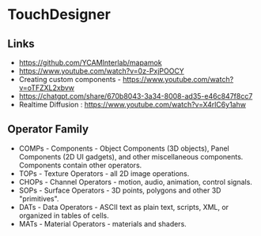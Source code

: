 # TouchDesigner

## Links
- https://github.com/YCAMInterlab/mapamok
- https://www.youtube.com/watch?v=0z-PxjPOOCY
- Creating custom components -  https://www.youtube.com/watch?v=oTFZXL2xbvw
- https://chatgpt.com/share/670b8043-3a34-8008-ad35-e46c847f8cc7
- Realtime Diffusion : https://www.youtube.com/watch?v=X4rlC6y1ahw


## Operator Family 
- COMPs - Components - Object Components (3D objects), Panel Components (2D UI gadgets), and other miscellaneous components. Components contain other operators.
- TOPs - Texture Operators - all 2D image operations.
- CHOPs - Channel Operators - motion, audio, animation, control signals.
- SOPs - Surface Operators - 3D points, polygons and other 3D "primitives".
- DATs - Data Operators - ASCII text as plain text, scripts, XML, or organized in tables of cells.
- MATs - Material Operators - materials and shaders.

